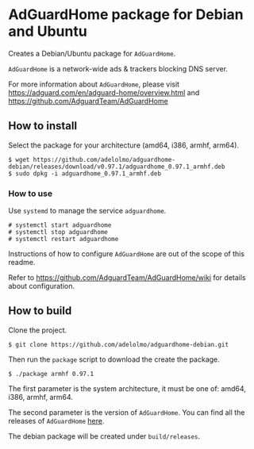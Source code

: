 # AdGuardHome package for Debian and Ubuntu
Creates a Debian/Ubuntu package for `AdGuardHome`. 

`AdGuardHome` is a network-wide ads & trackers blocking DNS server.

For more information about `AdGuardHome`, please visit https://adguard.com/en/adguard-home/overview.html and https://github.com/AdguardTeam/AdGuardHome

## How to install
Select the package for your architecture (amd64, i386, armhf, arm64). 
```
$ wget https://github.com/adelolmo/adguardhome-debian/releases/download/v0.97.1/adguardhome_0.97.1_armhf.deb
$ sudo dpkg -i adguardhome_0.97.1_armhf.deb
```

### How to use

Use `systemd` to manage the service `adguardhome`.

```
# systemctl start adguardhome
# systemctl stop adguardhome
# systemctl restart adguardhome
```
Instructions of how to configure `AdGuardHome` are out of the scope of this readme.

Refer to https://github.com/AdguardTeam/AdGuardHome/wiki for details about configuration.

## How to build

Clone the project.

```
$ git clone https://github.com/adelolmo/adguardhome-debian.git
```

Then run the `package` script to download the create the package.

```
$ ./package armhf 0.97.1
```
The first parameter is the system architecture, it must be one of: amd64, i386, armhf, arm64. 

The second parameter is the version of `AdGuardHome`. You can find all the releases of `AdGuardHome` [here](https://github.com/AdguardTeam/AdGuardHome/releases). 

The debian package will be created under `build/releases`.
